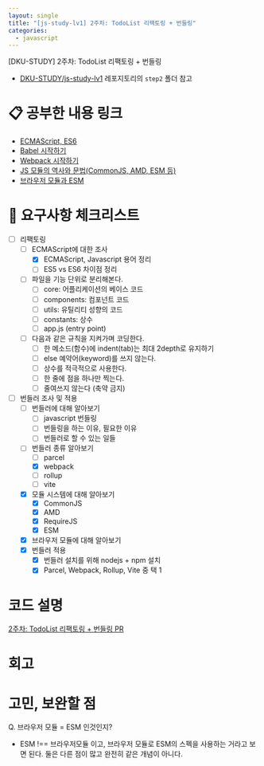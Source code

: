```yaml
---
layout: single
title: "[js-study-lv1] 2주차: TodoList 리팩토링 + 번들링"
categories:
  - javascript
---
```


[DKU-STUDY] 2주차: TodoList 리팩토링 + 번들링

- [DKU-STUDY/js-study-lv1](https://github.com/DKU-STUDY/js-study-lv1) 레포지토리의 `step2` 폴더 참고

# 📋 공부한 내용 링크

- [ECMAScript, ES6](https://pul8219.github.io/javascript/js-ecmascript/)
- [Babel 시작하기](https://pul8219.github.io/javascript/js-babel-concept/)
- [Webpack 시작하기](https://pul8219.github.io/javascript/js-webpack-concept/)
- [JS 모듈의 역사와 문법(CommonJS, AMD, ESM 등)](https://pul8219.github.io/javascript/js-module/)
- [브라우저 모듈과 ESM](https://pul8219.github.io/javascript/js-browser-module/)

# 📣 요구사항 체크리스트

- [ ] 리팩토링
  - [ ] ECMAScript에 대한 조사
    - [x] ECMAScript, Javascript 용어 정리
    - [ ] ES5 vs ES6 차이점 정리
  - [ ] 파일을 기능 단위로 분리해본다.
    - [ ] core: 어플리케이션의 베이스 코드
    - [ ] components: 컴포넌트 코드
    - [ ] utils: 유틸리티 성향의 코드
    - [ ] constants: 상수
    - [ ] app.js (entry point)
  - [ ] 다음과 같은 규칙을 지켜가며 코딩한다.
    - [ ] 한 메소드(함수)에 indent(tab)는 최대 2depth로 유지하기
    - [ ] else 예약어(keyword)를 쓰지 않는다.
    - [ ] 상수를 적극적으로 사용한다.
    - [ ] 한 줄에 점을 하나만 찍는다.
    - [ ] 줄여쓰지 않는다 (축약 금지)
- [ ] 번들러 조사 및 적용
  - [ ] 번들러에 대해 알아보기
    - [ ] javascript 번들링
    - [ ] 번들링을 하는 이유, 필요한 이유
    - [ ] 번들러로 할 수 있는 일들
  - [ ] 번들러 종류 알아보기
    - [ ] parcel
    - [x] webpack
    - [ ] rollup
    - [ ] vite
  - [x] 모듈 시스템에 대해 알아보기
    - [x] CommonJS
    - [x] AMD
    - [x] RequireJS
    - [x] ESM
  - [x] 브라우저 모듈에 대해 알아보기
  - [x] 번들러 적용
    - [x] 번들러 설치를 위해 nodejs + npm 설치
    - [x] Parcel, Webpack, Rollup, Vite 중 택 1

# 코드 설명

[2주차: TodoList 리팩토링 + 번들링 PR](https://github.com/DKU-STUDY/js-study-lv1/pull/16)

# 회고

# 고민, 보완할 점

Q. 브라우저 모듈 = ESM 인것인지?

- ESM !== 브라우저모듈 이고, 브라우저 모듈로 ESM의 스펙을 사용하는 거라고 보면 된다. 둘은 다른 점이 많고 완전히 같은 개념이 아니다.
